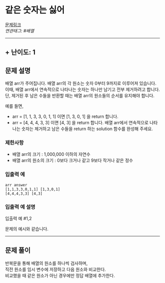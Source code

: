 같은 숫자는 싫어 
================
[문제링크](https://programmers.co.kr/learn/courses/30/lessons/12906)  
_연관태그: #배열_
***

## + 난이도: 1

## 문제 설명
배열 arr가 주어집니다. 배열 arr의 각 원소는 숫자 0부터 9까지로 이루어져 있습니다.  
이때, 배열 arr에서 연속적으로 나타나는 숫자는 하나만 남기고 전부 제거하려고 합니다.  
단, 제거된 후 남은 수들을 반환할 때는 배열 arr의 원소들의 순서를 유지해야 합니다.    
  
예를 들면,  

* arr = [1, 1, 3, 3, 0, 1, 1] 이면 [1, 3, 0, 1] 을 return 합니다.
* arr = [4, 4, 4, 3, 3] 이면 [4, 3] 을 return 합니다.
배열 arr에서 연속적으로 나타나는 숫자는 제거하고 남은 수들을 return 하는 solution 함수를 완성해 주세요.

### 제한사항
* 배열 arr의 크기 : 1,000,000 이하의 자연수
* 배열 arr의 원소의 크기 : 0보다 크거나 같고 9보다 작거나 같은 정수

### 입출력 예
```
arr	answer
[1,1,3,3,0,1,1]	[1,3,0,1]
[4,4,4,3,3]	[4,3]
```

### 입출력 예 설명
입출력 예 #1,2

문제의 예시와 같습니다.

***

## 문제 풀이
반복문을 통해 배열의 원소를 하나씩 검사하며,  
직전 원소를 임시 변수에 저장하고 다음 원소와 비교한다.  
비교했을 때 같은 원소가 아닌 경우에만 정답 배열에 추가한다.

